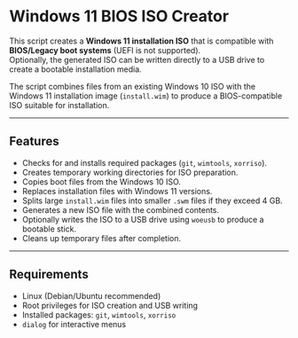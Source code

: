 # Windows 11 BIOS ISO Creator

This script creates a **Windows 11 installation ISO** that is compatible with **BIOS/Legacy boot systems** (UEFI is not supported).  
Optionally, the generated ISO can be written directly to a USB drive to create a bootable installation media.  

The script combines files from an existing Windows 10 ISO with the Windows 11 installation image (`install.wim`) to produce a BIOS-compatible ISO suitable for installation.  

---

## Features

- Checks for and installs required packages (`git`, `wimtools`, `xorriso`).  
- Creates temporary working directories for ISO preparation.  
- Copies boot files from the Windows 10 ISO.  
- Replaces installation files with Windows 11 versions.  
- Splits large `install.wim` files into smaller `.swm` files if they exceed 4 GB.  
- Generates a new ISO file with the combined contents.  
- Optionally writes the ISO to a USB drive using `woeusb` to produce a bootable stick.  
- Cleans up temporary files after completion.  

---

## Requirements

- Linux (Debian/Ubuntu recommended)  
- Root privileges for ISO creation and USB writing  
- Installed packages: `git`, `wimtools`, `xorriso`  
- `dialog` for interactive menus  
